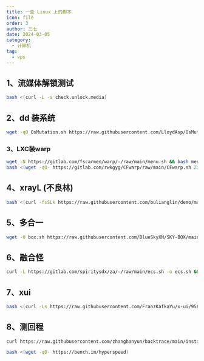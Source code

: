 ```yaml
---
title: 一些 Linux 上的脚本
icon: file
order: 3
author: 三七
date: 2024-03-05
category:
  - 计算机
tag:
  - vps
---
```


<!-- more --> 

## 1、流媒体解锁测试

```sh
bash <(curl -L -s check.unlock.media)
```



## 2、dd 装系统

```sh
wget -qO OsMutation.sh https://raw.githubusercontent.com/LloydAsp/OsMutation/main/OsMutation.sh && chmod u+x OsMutation.sh && ./OsMutation.sh
```



### 3、LXC装warp

```sh
wget -N https://gitlab.com/fscarmen/warp/-/raw/main/menu.sh && bash menu.sh 4
bash <(wget -qO- https://gitlab.com/rwkgyg/CFwarp/raw/main/CFwarp.sh 2> /dev/null)
```



## 4、xrayL (不良林)

```sh
bash <(curl -fsSLk https://raw.githubusercontent.com/bulianglin/demo/main/xrayL.sh) vmess
```

## 5、多合一

```sh
wget -O box.sh https://raw.githubusercontent.com/BlueSkyXN/SKY-BOX/main/box.sh && chmod +x box.sh && clear && ./box.sh
```

## 6、融合怪

```sh
curl -L https://gitlab.com/spiritysdx/za/-/raw/main/ecs.sh -o ecs.sh && chmod +x ecs.sh && bash ecs.sh
```

## 7、xui

```sh
bash <(curl -Ls https://raw.githubusercontent.com/FranzKafkaYu/x-ui/956bf85bbac978d56c0e319c5fac2d6db7df9564/install.sh) 0.3.4.4
```
## 8、测回程

```sh
curl https://raw.githubusercontent.com/zhanghanyun/backtrace/main/install.sh -sSf | sh

bash <(wget -qO- https://bench.im/hyperspeed)
```
 